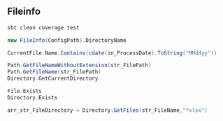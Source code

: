 
## Fileinfo

```sh
sbt clean coverage test
```

```scala
new FileInfo(ConfigPath).DirectoryName
```


```scala
CurrentFile.Name.Contains(cdate(in_ProcessDate).ToString("MMddyy"))
```


```scala
Path.GetFileNameWithoutExtension(str_FilePath)
Path.GetFileName(str_FilePath)
Directory.GetCurrentDirectory

```

```scala
File.Exists
Directory.Exists

```

```scala
arr_str_FileDirectory = Directory.GetFiles(str_FileName,"*xlsx")

```
